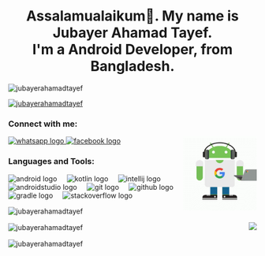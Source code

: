 <h1 align="center">
  Assalamualaikum🫡. My name is Jubayer Ahamad Tayef.
  </br>
  I'm a Android Developer, from Bangladesh.
</h1>

<p align="start"> <img src="https://komarev.com/ghpvc/?username=jubayerahamadtayef&label=Profile%20views&theme=light&style=flat&hide_border=false" alt="jubayerahamadtayef" /> </p>

<p align="left"> <a href="https://github.com/ryo-ma/github-profile-trophy"><img src="https://github-profile-trophy.vercel.app/?username=jubayerahamadtayef" alt="jubayerahamadtayef" /></a> </p>

<h3 align="left">Connect with me:</h3>
<div align="left">
  <a href="https://wa.me/+8801891484760" target="_blank">
    <img src="https://raw.githubusercontent.com/maurodesouza/profile-readme-generator/master/src/assets/icons/social/whatsapp/default.svg" width="62" height="50" alt="whatsapp logo"  />
  </a>

<img align="right" height="150" src="https://raw.githubusercontent.com/sergio11/sergio11/master/images/android_developer.gif" />

  <a href="https://www.facebook.com/jubayerahmadtayef?mibextid=ZbWKwL" target="_blank">
    <img src="https://raw.githubusercontent.com/maurodesouza/profile-readme-generator/master/src/assets/icons/social/facebook/default.svg" width="62" height="50" alt="facebook logo"  />
  </a>
</div>

<h3 align="left">Languages and Tools:</h3>
<div align="left">
  <img src="https://cdn.simpleicons.org/android/3DDC84" height="50" alt="android logo"  />
  <img width="12" />
  <img src="https://cdn.jsdelivr.net/gh/devicons/devicon/icons/kotlin/kotlin-original.svg" height="50" alt="kotlin logo"  />
  <img width="12" />
  <img src="https://cdn.jsdelivr.net/gh/devicons/devicon/icons/intellij/intellij-original.svg" height="50" alt="intellij logo"  />
  <img width="12" />
  <img src="https://cdn.simpleicons.org/androidstudio/3DDC84" height="50" alt="androidstudio logo"  />
  <img width="12" />
  <img src="https://skillicons.dev/icons?i=git" height="50" alt="git logo"  />
  <img width="12" />
  <img src="https://skillicons.dev/icons?i=github" height="50" alt="github logo"  />
  <img width="12" />
  <img src="https://skillicons.dev/icons?i=gradle" height="50" alt="gradle logo"  />
  <img width="12" />
  <img src="https://skillicons.dev/icons?i=stackoverflow" height="50" alt="stackoverflow logo"  />
</div>

<p></p>

<div align="start">
<p><img align="center" src="https://github-readme-stats.vercel.app/api/top-langs?username=jubayerahamadtayef&show_icons=true&locale=en&layout=compact&theme=highcontrast&hide_border=false"alt="jubayerahamadtayef" /></p>
<img align="right" height="150" src="https://media.tenor.com/9IqMW1E3Ci4AAAAM/robot-android.gif" />

<p><img align="center" src="https://github-readme-stats.vercel.app/api?username=jubayerahamadtayef&show_icons=true&locale=en&hide_border=false&theme=highcontrast" alt="jubayerahamadtayef" /></p>

<p><img align="center" src="https://github-readme-streak-stats.herokuapp.com/?user=jubayerahamadtayef&hide_border=false&theme=highcontrast" alt="jubayerahamadtayef" /></p>
</div>
